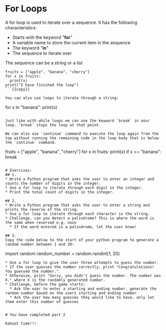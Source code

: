 # For Loops
A for loop is used to iterate over a sequence. It has the following characteristics:
* Starts with the keyword "**for**"
* A variable name to store the current item in the sequence
* The keyword "**in**"
* The sequence to iterate over 

The sequence can be a string or a list

```
fruits = ["apple", "banana", "cherry"]
for x in fruits:
  print(x)
print("I have finished the loop")
```{{copy}}

You can also use loops to iterate through a string:

```
for x in "banana":
  print(x)
```{{copy}}

Just like with while loops we can use the keyword `break` in oour loop. `break` stops the loop at that point. 

We can also use `continue` command to execute the loop again from the top without running the remaining code in the loop body that is below the `continue` command.

```
fruits = ["apple", "banana", "cherry"]
for x in fruits:
  print(x)
  if x == "banana":
    break
```{{copy}}

# Exercises:
## 1.
* Write a Python program that asks the user to enter an integer and counts the number of digits in the integer.
* Use a for loop to iterate through each digit in the integer.
* Print the total count of digits in the integer.

## 2.
* Write a Python program that asks the user to enter a string and prints the reverse of the string.
* Use a for loop to iterate through each character in the string.
* Challenge, can you detect a palindrome? This is where the word is the same when reversed e.g. noon
  * If the word entered is a palindrome, let the user know!

## 3.
Copy the code below to the start of your python program to generate a random number between 1 and 20:
```
import random
random_number = random.randint(1, 20)
```{{copy}} 
* Use a for loop to give the user three attempts to guess the number.
* If the user guesses the number correctly, print "Congratulations! You guessed the number."
* Otherwise, print "Sorry, you didn't guess the number. The number was X." where X is the randomly generated number.
* Challenge, before the game starts:
  * Ask the user to enter a starting and ending number, generate the random number based on the users starting and ending number
  * Ask the user how many guesses they would like to have, only let them enter this number of guesses
  

# You have completed part 2

Kahoot time!!!